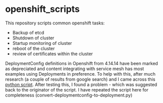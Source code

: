 # openshift_scripts

This repository scripts common openshift tasks:

* Backup of etcd
* Shutdown of cluster
* Startup monitoring of cluster
* reboot of the cluster
* review of certificates within the cluster

DeploymentConfig definitions in Openshift from 4.14.14 have been marked as depreciated and content integrating with service mesh has most examples using Deployments in preference.
To help with this, after much research (a couple of results from google search) and I came across this [python script](https://gist.github.com/bomboclat/1c53b7e692b1df58af67598337cc2b88).  After testing this, I found a problem - which was suggested back to the originator of the script.  I have repeated the script here for completeness (convert-deploymentconfig-to-deployment.py)
